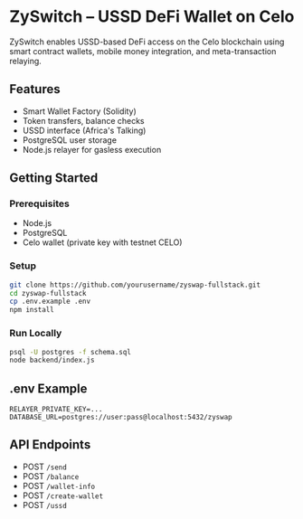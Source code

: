# ZySwitch – USSD DeFi Wallet on Celo

ZySwitch enables USSD-based DeFi access on the Celo blockchain using smart contract wallets, mobile money integration, and meta-transaction relaying.

## Features
- Smart Wallet Factory (Solidity)
- Token transfers, balance checks
- USSD interface (Africa's Talking)
- PostgreSQL user storage
- Node.js relayer for gasless execution

## Getting Started

### Prerequisites
- Node.js
- PostgreSQL
- Celo wallet (private key with testnet CELO)

### Setup
```bash
git clone https://github.com/yourusername/zyswap-fullstack.git
cd zyswap-fullstack
cp .env.example .env
npm install
```

### Run Locally
```bash
psql -U postgres -f schema.sql
node backend/index.js
```

## .env Example
```env
RELAYER_PRIVATE_KEY=...
DATABASE_URL=postgres://user:pass@localhost:5432/zyswap
```

## API Endpoints
- POST `/send`
- POST `/balance`
- POST `/wallet-info`
- POST `/create-wallet`
- POST `/ussd`
